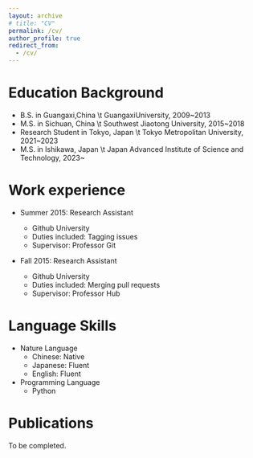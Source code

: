 ```yaml
---
layout: archive
# title: "CV"
permalink: /cv/
author_profile: true
redirect_from:
  - /cv/
---
```



Education Background
======
* B.S. in Guangaxi,China \t GuangaxiUniversity, 2009~2013
* M.S. in Sichuan, China \t Southwest Jiaotong University, 2015~2018
* Research Student in Tokyo, Japan \t Tokyo Metropolitan University, 2021~2023
* M.S. in Ishikawa, Japan \t Japan Advanced Institute of Science and Technology, 2023~

Work experience
======
* Summer 2015: Research Assistant
  * Github University
  * Duties included: Tagging issues
  * Supervisor: Professor Git

* Fall 2015: Research Assistant
  * Github University
  * Duties included: Merging pull requests
  * Supervisor: Professor Hub
  
Language Skills
======
* Nature Language
  * Chinese: Native
  * Japanese: Fluent
  * English: Fluent
* Programming Language
  * Python 


Publications
======
To be completed.
  <!-- <ul>{% for post in site.publications %}
    {% include archive-single-cv.html %}
  {% endfor %}</ul> -->
  
<!-- Talks
======
  <ul>{% for post in site.talks %}
    {% include archive-single-talk-cv.html %}
  {% endfor %}</ul>
  
Teaching
======
  <ul>{% for post in site.teaching %}
    {% include archive-single-cv.html %}
  {% endfor %}</ul>
  
Service and leadership
======
* Currently signed in to 43 different slack teams -->
